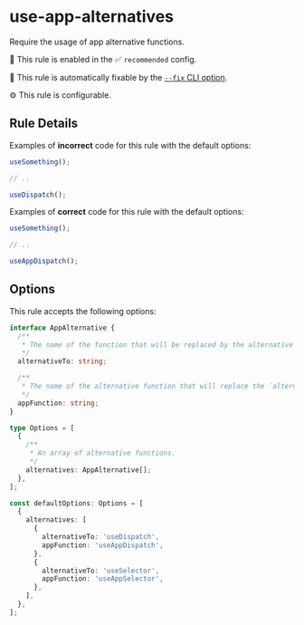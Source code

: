 # use-app-alternatives

Require the usage of app alternative functions.

💼 This rule is enabled in the ✅ `recommended` config.

🔧 This rule is automatically fixable by the [`--fix` CLI option](https://eslint.org/docs/latest/user-guide/command-line-interface#--fix).

⚙️ This rule is configurable.

## Rule Details

Examples of **incorrect** code for this rule with the default options:

```js
useSomething();

// ..

useDispatch();
```

Examples of **correct** code for this rule with the default options:

```js
useSomething();

// ..

useAppDispatch();
```

## Options

This rule accepts the following options:

```ts
interface AppAlternative {
  /**
   * The name of the function that will be replaced by the alternative function.
   */
  alternativeTo: string;

  /**
   * The name of the alternative function that will replace the `alternativeTo` function.
   */
  appFunction: string;
}

type Options = [
  {
    /**
     * An array of alternative functions.
     */
    alternatives: AppAlternative[];
  },
];

const defaultOptions: Options = [
  {
    alternatives: [
      {
        alternativeTo: 'useDispatch',
        appFunction: 'useAppDispatch',
      },
      {
        alternativeTo: 'useSelector',
        appFunction: 'useAppSelector',
      },
    ],
  },
];
```

